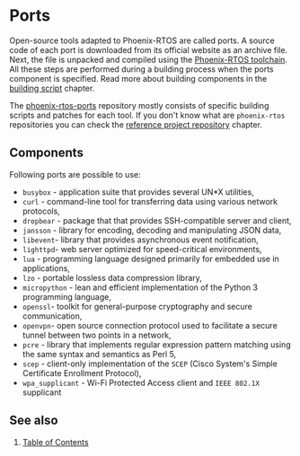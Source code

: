 # Ports

Open-source tools adapted to Phoenix-RTOS are called ports. A source code of each port is downloaded from its official website as an archive file.
Next, the file is unpacked and compiled using the [Phoenix-RTOS toolchain](../building/toolchain.md). All these steps are performed during a building process when the ports component is specified. Read more about building components in the [building script](../building/script.md) chapter.

The [phoenix-rtos-ports](https://github.com/phoenix-rtos/phoenix-rtos-ports) repository mostly consists of specific building scripts and patches for each tool.
If you don't know what are `phoenix-rtos` repositories you can check the [reference project repository](../building/project.md) chapter.

## Components

Following ports are possible to use:

- `busybox` - application suite that provides several UN*X utilities,
- `curl` - command-line tool for transferring data using various network protocols,
- `dropbear` - package that that provides SSH-compatible server and client,
- `jansson` - library for encoding, decoding and manipulating JSON data,
- `libevent`-  library that provides asynchronous event notification,
- `lighttpd`- web server optimized for speed-critical environments,
- `lua` - programming language designed primarily for embedded use in applications,
- `lzo` - portable lossless data compression library,
- `micropython` - lean and efficient implementation of the Python 3 programming language,
- `openssl`- toolkit for general-purpose cryptography and secure communication,
- `openvpn`- open source connection protocol used to facilitate a secure tunnel between two points in a network,
- `pcre` - library that implements regular expression pattern matching using the same syntax and semantics as Perl 5,
- `scep` - client-only implementation of the `SCEP` (Cisco System's Simple Certificate Enrollment Protocol),
- `wpa_supplicant` - Wi-Fi Protected Access client and `IEEE 802.1X` supplicant

<!-- #TODO: add chapters on how to use each of this tool -->

## See also

1. [Table of Contents](../README.md)
